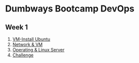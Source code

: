 # Dumbways Bootcamp DevOps
## Week 1
1. [VM-Install Ubuntu](https://github.com/radianmy4/devops20-dumbways--Radian-Mulya-/tree/Master/Week1/VM-InstallUbuntu)
2. [Network & VM](https://github.com/radianmy4/devops20-dumbways--Radian-Mulya-/tree/Master/Week1/Networking%20%26%20VM)
3. [Operating & Linux Server](https://github.com/radianmy4/devops20-dumbways--Radian-Mulya-/tree/Master/Week1/Operating%20System%20%26%20Linux%20Server)
4. [Challenge](https://github.com/radianmy4/devops20-dumbways--Radian-Mulya-/tree/Master/Week1/Challenge)
   
